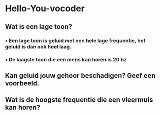 # Hello-You-vocoder

## Wat is een lage toon? 
### • Een lage toon is geluid met een hele lage frequentie, het geluid is dan ook heel laag.
### • De laagste toon die een mens kan horen is 20 hz
## Kan geluid jouw gehoor beschadigen? Geef een voorbeeld.
## Wat is de hoogste frequentie die een vleermuis kan horen?
